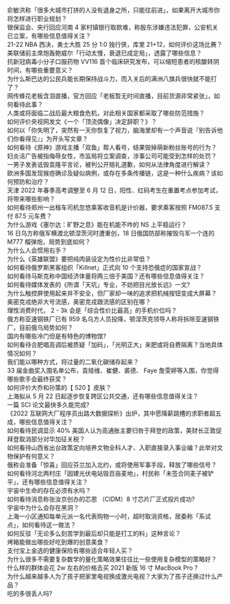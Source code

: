 俞敏洪称「很多大城市打拼的人没有退身之所，只能往前进」，如果离开大城市你将怎样进行职业规划？  
银保监会、央行回应河南 4 家村镇银行取款难，称股东涉嫌违法犯罪，公安机关已立案，有哪些信息值得关注？  
21-22 NBA 西决，勇士大胜 25 分 1:0 独行侠，库里 21+12，如何评价这场比赛？  
美联储前主席炮轰鲍威尔「行动太慢，衰退已成定局」，透露了哪些信息？  
抗新冠病毒小分子口服药物 VV116 首个临床研究发布，可以缩短患者的核酸转阴时间，有哪些重要意义？  
为什么斯巴达的公民兵能长期保持战斗力，而入关后的满洲八旗兵很快就不能打了？  
网传蜂花老板含泪直播，官方回应「老板暂无时间直播，目前货源非常紧张」，如何看待此事？  
人类或将面临二战后最大粮食危机，对此相关国家都采取了哪些防范措施？  
如何评价央视网发文《一个「顶流偶像」决定辞职？》？  
如何以「你失明了，突然有一天你恢复了视力，脑海里却有一个声音说『别告诉他们你看得见』」为开头写文章？  
如何看待《原神》游戏主播「双鱼」帮人看号，结果毁掉萌新粉丝账号的行为？  
妇炎洁广告被指侮辱女性，市监局将立案调查，涉事公司可能受到怎样的处罚？  
一男子发表诋毁袁隆平言论，被判公开赔礼道歉，如何从法律角度进行解读？  
欧洲多国发现猴痘确诊及疑似病例，或存在多条传播链，这是一种什么疾病？该如何预防和治疗？  
天津 2022 年春季高考调整至 6 月 12 日，阳性、红码考生在重置考点参加考试，将带来哪些影响？  
如何看待郑州一出租车司机忽悠乘客收音机是计价器，要求乘客按照 FM087.5 支付 87.5 元车费？  
为什么游戏《塞尔达：旷野之息》能在机能不咋的 NS 上平稳运行？  
16 日乌方称俄军横渡北顿涅茨河时遭重创，18 日俄国防部称摧毁乌军一个连的 M777 榴弹炮，局势到底如何？  
为什么人会惯用右手？  
为什么《英雄联盟》要把纯肉装设定为性价比非常低？  
如何看待俄罗斯黑客组织「Killnet」正式向 10 个支持恐俄症的国家宣战？  
如何看待马斯克称中国经济体量将两三倍于美国？还有哪些信息值得关注？  
如何看待媒体发表的《所谓「天坑」专业，不妨把目光放长远》一文?  
为什么触控屏使用起来并不安全，但厂家却一味的追求把机械按钮变成大屏幕？  
奥密克戎绝非大号流感，奥密克戎跟流感的区别在哪？  
理性消费时代， 2 - 3k 会是「综合性价比最高」的手机价位吗？  
俄方称亚速钢铁厂已有 959 名乌方人员投降，顿涅茨克领导人称将拆除亚速钢铁厂，目前俄乌局势如何？  
国内有哪些冷门但是有特色的博物馆?  
如何看待合肥唱高调后被质疑「加码」，「光明正大」来肥或将自费隔离？当地具体情况如何？  
我们能以哪种方式，将过量的二氧化碳储存起来？  
33 届金曲奖入围名单公布，袁娅维、崔健、裘德、 Faye 詹雯婷等入围，你觉得哪些歌手会最终获奖？  
如何评价大乔和孙策的【 520 】皮肤？  
上海拟从 5 月 22 日起逐步恢复跨区公共交通，还有哪些信息值得关注？  
一篇 SCI 论文最快多久能完成?  
《2022 互联网大厂程序员出路大数据探析》出炉，其中愿降薪跳槽的求职者超五成，哪些信息值得关注？  
如何看待民调显示 40% 美国人认为高通胀主要归咎于拜登的政策，美财长正敦促拜登取消部分对华加征关税？  
如何看待山西省出台政策定向培养文物全科人才、入职直接录入事业编？此举对文物保护有何意义？  
俄称会准备「惊喜」回应芬兰加入北约，或将使用军事手段，释放了哪些信号？  
如何看待河北两村庄「因建光伏电站毁百亩麦地」，村民称「未签合同麦子被铲平」，还有哪些信息值得关注？  
宇宙中生命的存在必须有水吗？  
如何看待消息称张汝京创办的芯恩 （CIDM）8 寸芯片厂正式投片成功?  
宇宙中为什么会存在黑洞？  
上海一小区通知每单元派一名代表购物一小时，超时取消资格，居委称「系试点」，如何看待这一做法？  
如何反驳「无论多么刻苦学到最后却只能是打工的料」这种言论？  
烤箱能做出哪些好吃到爆的创意美食？  
支付宝上金选的健康保险有哪些适合年轻人买？  
为什么很多不需要复杂数学的量化策略效果往往比一些使用复杂模型的策略好？  
什么样的群体会花 2w 左右的价格去买 2021 新版 16 寸 MacBook Pro？  
为什么越来越多人为了孩子把家里电视换成激光电视？大家为了孩子还换过什么产品？  
吃的多很丢人吗?  
